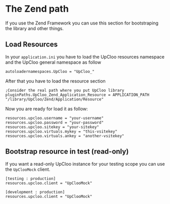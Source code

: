 # The Zend path

If you use the Zend Framework you can use this section
for bootstraping the library and other things.

## Load Resources

In your ```application.ini``` you have to load the UpCloo
resources namespace and the UpCloo general namespace as follow

```
autoloadernamespaces.UpCloo = "UpCloo_"
```

After that you have to load the resource section

```
;Consider the real path where you put UpCloo library
pluginPaths.UpCloo_Zend_Application_Resource = APPLICATION_PATH "/library/UpCloo/Zend/Application/Resource"
```

Now you are ready for load it as follow:

```
resources.upcloo.username = "your-username"
resources.upcloo.password = "your-password"
resources.upcloo.sitekey = "your-sitekey"
resources.upcloo.virtuals.mykey = "this-vsitekey"
resources.upcloo.virtuals.ankey = "another-vsitekey"
```

## Bootstrap resource in test (read-only)

If you want a read-only UpCloo instance for your testing scope you can use the
```UpClooMock``` client.

```
[testing : production]
resources.upcloo.client = "UpClooMock"

[development : production]
resources.upcloo.client = "UpClooMock"
```